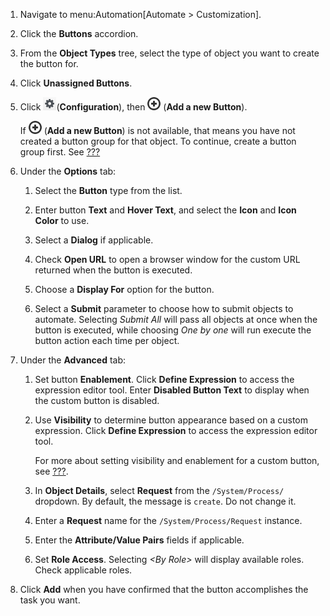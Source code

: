 1.  Navigate to menu:Automation\[Automate \> Customization\].

2.  Click the **Buttons** accordion.

3.  From the **Object Types** tree, select the type of object you want
    to create the button for.

4.  Click **Unassigned Buttons**.

5.  Click ![image](/images/1847.png)(**Configuration**), then
    ![image](/images/1862.png) (**Add a new Button**).

    <div class="note">

    If ![image](/images/1862.png) (**Add a new Button**) is not
    available, that means you have not created a button group for that
    object. To continue, create a button group first. See
    [???](#create-custom-button-group)

    </div>

6.  Under the **Options** tab:

    1.  Select the **Button** type from the list.

    2.  Enter button **Text** and **Hover Text**, and select the
        **Icon** and **Icon Color** to use.

    3.  Select a **Dialog** if applicable.

    4.  Check **Open URL** to open a browser window for the custom URL
        returned when the button is executed.

    5.  Choose a **Display For** option for the button.

    6.  Select a **Submit** parameter to choose how to submit objects to
        automate. Selecting *Submit All* will pass all objects at once
        when the button is executed, while choosing *One by one* will
        run execute the button action each time per object.

7.  Under the **Advanced** tab:

    1.  Set button **Enablement**. Click **Define Expression** to access
        the expression editor tool. Enter **Disabled Button Text** to
        display when the custom button is disabled.

    2.  Use **Visibility** to determine button appearance based on a
        custom expression. Click **Define Expression** to access the
        expression editor tool.

        <div class="note">

        For more about setting visibility and enablement for a custom
        button, see [???](#filtering-actions-custom-buttons).

        </div>

    3.  In **Object Details**, select **Request** from the
        `/System/Process/` dropdown. By default, the message is
        `create`. Do not change it.

    4.  Enter a **Request** name for the `/System/Process/Request`
        instance.

    5.  Enter the **Attribute/Value Pairs** fields if applicable.

    6.  Set **Role Access**. Selecting *\<By Role\>* will display
        available roles. Check applicable roles.

8.  Click **Add** when you have confirmed that the button accomplishes
    the task you want.
